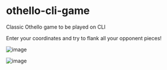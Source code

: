 # othello-cli-game
 Classic Othello game to be played on CLI
 
 Enter your coordinates and try to flank all your opponent pieces!

![image](https://github.com/caiogevegir/othello-cli-game/assets/56521026/030494eb-651b-429d-aadd-2f098b336e63)

![image](https://github.com/caiogevegir/othello-cli-game/assets/56521026/080a104f-abfd-49c4-a88d-4d8389654ee5)
